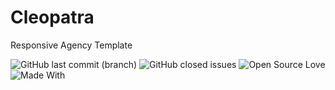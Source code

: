 # Cleopatra
Responsive Agency Template

![GitHub last commit (branch)](https://img.shields.io/github/last-commit/mahadixyz/cleopatra/main)
![GitHub closed issues](https://img.shields.io/github/issues-closed/mahadixyz/cleopatra)
![Open Source Love](https://badges.frapsoft.com/os/v1/open-source.svg?v=103)
![Made With](https://img.shields.io/badge/Made_with-TailwindCSS-teal)





